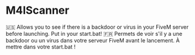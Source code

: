 # M4lScanner

🇺🇸
Allows you to see if there is a backdoor or virus in your FiveM server before launching.
Put in your start.bat!
🇫🇷
Permets de voir s'il y a une backdoor ou un virus dans votre serveur FiveM avant le lancement.
À mettre dans votre start.bat !
